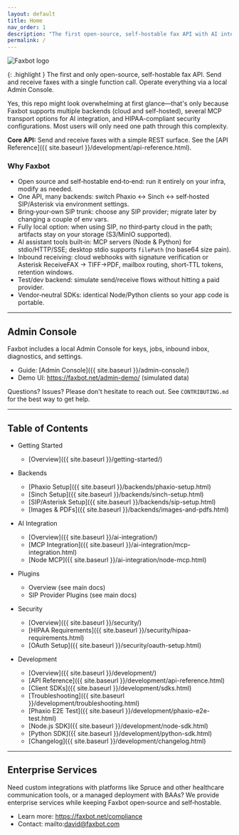 ```yaml
---
layout: default
title: Home
nav_order: 1
description: "The first open-source, self-hostable fax API with AI integration"
permalink: /
---
```



<div class="home-hero">
  <img src="{{ site.baseurl }}/assets/images/faxbot_full_logo.png" alt="Faxbot logo" />
</div>

{: .highlight }
The first and only open-source, self-hostable fax API. Send and receive faxes with a single function call. Operate everything via a local Admin Console.

Yes, this repo might look overwhelming at first glance—that's only because Faxbot supports multiple backends (cloud and self-hosted), several MCP transport options for AI integration, and HIPAA-compliant security configurations. Most users will only need one path through this complexity.

**Core API:** Send and receive faxes with a simple REST surface. See the [API Reference]({{ site.baseurl }}/development/api-reference.html).

### Why Faxbot

- Open source and self‑hostable end‑to‑end: run it entirely on your infra, modify as needed.
- One API, many backends: switch Phaxio ↔ Sinch ↔ self‑hosted SIP/Asterisk via environment settings.
- Bring‑your‑own SIP trunk: choose any SIP provider; migrate later by changing a couple of env vars.
- Fully local option: when using SIP, no third‑party cloud in the path; artifacts stay on your storage (S3/MinIO supported).
- AI assistant tools built‑in: MCP servers (Node & Python) for stdio/HTTP/SSE; desktop stdio supports `filePath` (no base64 size pain).
- Inbound receiving: cloud webhooks with signature verification or Asterisk ReceiveFAX → TIFF→PDF, mailbox routing, short‑TTL tokens, retention windows.
- Test/dev backend: simulate send/receive flows without hitting a paid provider.
- Vendor‑neutral SDKs: identical Node/Python clients so your app code is portable.

---

## Admin Console

Faxbot includes a local Admin Console for keys, jobs, inbound inbox, diagnostics, and settings.

- Guide: [Admin Console]({{ site.baseurl }}/admin-console/)
- Demo UI: https://faxbot.net/admin-demo/ (simulated data)



Questions? Issues? Please don't hesitate to reach out. See `CONTRIBUTING.md` for the best way to get help.

---

## Table of Contents

- Getting Started
  - [Overview]({{ site.baseurl }}/getting-started/)
- Backends
  - [Phaxio Setup]({{ site.baseurl }}/backends/phaxio-setup.html)
  - [Sinch Setup]({{ site.baseurl }}/backends/sinch-setup.html)
  - [SIP/Asterisk Setup]({{ site.baseurl }}/backends/sip-setup.html)
  - [Images & PDFs]({{ site.baseurl }}/backends/images-and-pdfs.html)
- AI Integration
  - [Overview]({{ site.baseurl }}/ai-integration/)
  - [MCP Integration]({{ site.baseurl }}/ai-integration/mcp-integration.html)
  - [Node MCP]({{ site.baseurl }}/ai-integration/node-mcp.html)
  
- Plugins
  - Overview (see main docs)
  - SIP Provider Plugins (see main docs)
- Security
  - [Overview]({{ site.baseurl }}/security/)
  - [HIPAA Requirements]({{ site.baseurl }}/security/hipaa-requirements.html)
  - [OAuth Setup]({{ site.baseurl }}/security/oauth-setup.html)
- Development
  - [Overview]({{ site.baseurl }}/development/)
  - [API Reference]({{ site.baseurl }}/development/api-reference.html)
  - [Client SDKs]({{ site.baseurl }}/development/sdks.html)
  - [Troubleshooting]({{ site.baseurl }}/development/troubleshooting.html)
  - [Phaxio E2E Test]({{ site.baseurl }}/development/phaxio-e2e-test.html)
  - [Node.js SDK]({{ site.baseurl }}/development/node-sdk.html)
  - [Python SDK]({{ site.baseurl }}/development/python-sdk.html)
  - [Changelog]({{ site.baseurl }}/development/changelog.html)

---

## Enterprise Services

Need custom integrations with platforms like Spruce and other healthcare communication tools, or a managed deployment with BAAs? We provide enterprise services while keeping Faxbot open‑source and self‑hostable.

- Learn more: https://faxbot.net/compliance
- Contact: mailto:david@faxbot.com
  
